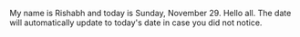 My name is Rishabh and today is Sunday, November 29. Hello all. The date will automatically update to today's date in case you did not notice.

